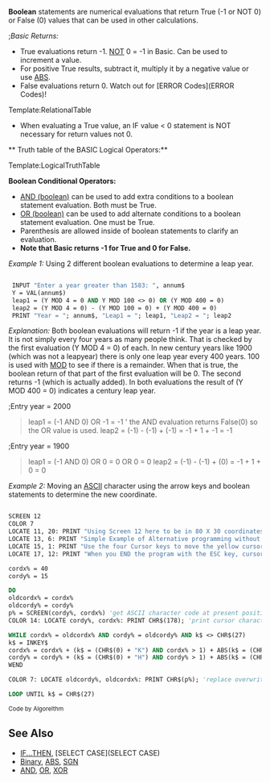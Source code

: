 **Boolean** statements are numerical evaluations that return True (-1 or NOT 0) or False (0) values that can be used in other calculations.


;*Basic Returns:*
* True evaluations return -1. [NOT](NOT) 0 = -1 in Basic. Can be used to increment a value.
* For positive True results, subtract it, multiply it by a negative value or use [ABS](ABS).
* False evaluations return 0. Watch out for [ERROR Codes](ERROR Codes)!


Template:RelationalTable


* When evaluating a True value, an IF value < 0 statement is NOT necessary for return values not 0.


** Truth table of the BASIC Logical Operators:**

Template:LogicalTruthTable


**Boolean Conditional Operators:**
* [AND (boolean)](AND (boolean)) can be used to add extra conditions to a boolean statement evaluation. Both must be True.
* [OR (boolean)](OR (boolean)) can be used to add alternate conditions to a boolean statement evaluation. One must be True.
* Parenthesis are allowed inside of boolean statements to clarify an evaluation.
* **Note that Basic returns -1 for True and 0 for False.**



*Example 1:* Using 2 different boolean evaluations to determine a leap year.


```vb

 INPUT "Enter a year greater than 1583: ", annum$
 Y = VAL(annum$)
 leap1 = (Y MOD 4 = 0 AND Y MOD 100 <> 0) OR (Y MOD 400 = 0)
 leap2 = (Y MOD 4 = 0) - (Y MOD 100 = 0) + (Y MOD 400 = 0)
 PRINT "Year = "; annum$, "Leap1 = "; leap1, "Leap2 = "; leap2 

```

*Explanation:* Both boolean evaluations will return -1 if the year is a leap year. It is not simply every four years as many people think. That is checked by the first evaluation (Y MOD 4 = 0) of each. In new century years like 1900 (which was not a leapyear) there is only one leap year every 400 years. 100 is used with [MOD](MOD) to see if there is a remainder. When that is true, the boolean return of that part of the first evaluation will be 0. The second returns -1 (which is actually added). In both evaluations the result of (Y MOD 400 = 0) indicates a century leap year. 


;Entry year = 2000
> leap1 = (-1 AND 0) OR -1 = -1 ' the AND evaluation returns False(0) so the OR value is used.
> leap2 = (-1) - (-1) + (-1) = -1 + 1 + -1 = -1

;Entry year = 1900
>  leap1 = (-1 AND 0) OR 0 = 0 OR 0 = 0
>  leap2 = (-1) - (-1) + (0) = -1 + 1 + 0 = 0



*Example 2:* Moving an [ASCII](ASCII) character using the arrow keys and boolean statements to determine the new coordinate.

```vb

SCREEN 12
COLOR 7
LOCATE 11, 20: PRINT "Using Screen 12 here to be in 80 X 30 coordinates mode"
LOCATE 13, 6: PRINT "Simple Example of Alternative programming without IF-THEN-ELSE Statements"
LOCATE 15, 1: PRINT "Use the four Cursor keys to move the yellow cursor, text will not be disturbed"
LOCATE 17, 12: PRINT "When you END the program with the ESC key, cursor will disappear"

cordx% = 40
cordy% = 15

DO
oldcordx% = cordx%
oldcordy% = cordy%
p% = SCREEN(cordy%, cordx%) 'get ASCII character code at present position
COLOR 14: LOCATE cordy%, cordx%: PRINT CHR$(178); 'print cursor character to position

WHILE cordx% = oldcordx% AND cordy% = oldcordy% AND k$ <> CHR$(27)
k$ = INKEY$
cordx% = cordx% + (k$ = (CHR$(0) + "K") AND cordx% > 1) + ABS(k$ = (CHR$(0) + "M") AND cordx% < 80)
cordy% = cordy% + (k$ = (CHR$(0) + "H") AND cordy% > 1) + ABS(k$ = (CHR$(0) + "P") AND cordy% < 30)
WEND

COLOR 7: LOCATE oldcordy%, oldcordx%: PRINT CHR$(p%); 'replace overwritten screen characters

LOOP UNTIL k$ = CHR$(27) 

```
<sub>Code by AlgoreIthm</sub>


## See Also
 
* [IF...THEN](IF...THEN), [SELECT CASE](SELECT CASE)
* [Binary](Binary), [ABS](ABS), [SGN](SGN)
* [AND](AND), [OR](OR), [XOR](XOR)




